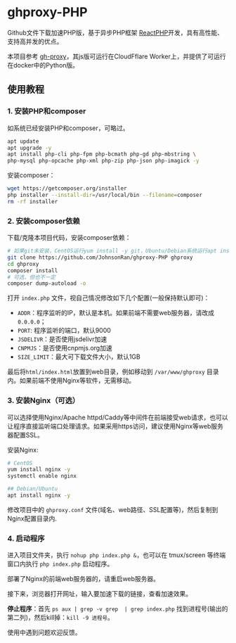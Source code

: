 # ghproxy-PHP

Github文件下载加速PHP版，基于异步PHP框架 [ReactPHP](https://github.com/reactphp)开发，具有高性能、支持高并发的优点。


本项目参考 [gh-proxy](https://github.com/hunshcn/gh-proxy)，其js版可运行在CloudFflare Worker上，并提供了可运行在docker中的Python版。


## 使用教程

### 1. 安装PHP和composer

如系统已经安装PHP和composer，可略过。


````bash
apt update
apt upgrade -y
apt install php-cli php-fpm php-bcmath php-gd php-mbstring \
php-mysql php-opcache php-xml php-zip php-json php-imagick -y
````

安装composer：

````bash
wget https://getcomposer.org/installer
php installer --install-dir=/usr/local/bin --filename=composer
rm -rf installer
````

### 2. 安装composer依赖

下载/克隆本项目代码，安装composer依赖：

````bash
# 如果git未安装，CentOS运行yum install -y git，Ubuntu/Debian系统运行apt install -y git
git clone https://github.com/JohnsonRan/ghproxy-PHP ghproxy
cd ghproxy
composer install
# 可选，但也不一定
composer dump-autoload -o
````

打开 `index.php` 文件，视自己情况修改如下几个配置(一般保持默认即可)：

- `ADDR`：程序监听的IP，默认是本机。如果前端不需要web服务器，请改成 `0.0.0.0`；
- `PORT`: 程序监听的端口，默认9000
- `JSDELIVR`：是否使用jsdelivr加速
- `CNPMJS`：是否使用cnpmjs.org加速
- `SIZE_LIMIT`：最大可下载文件大小，默认1GB

最后将`html/index.html`放置到web目录，例如移动到 `/var/www/ghproxy` 目录内。如果前端不使用Nginx等软件，无需移动。

### 3. 安装Nginx（可选）

可以选择使用Nginx/Apache httpd/Caddy等中间件在前端接受web请求，也可以让程序直接监听端口处理请求。如果采用https访问，建议使用Nginx等web服务器配置SSL。

安装Nginx:

````bash
# CentOS
yum install nginx -y
systemctl enable nginx

## Debian/Ubuntu
apt install nginx -y
````

修改项目中的 `ghproxy.conf` 文件(域名、web路径、SSL配置等)，然后复制到Nginx配置目录内.

### 4. 启动程序

进入项目文件夹，执行 `nohup php index.php &`，也可以在 tmux/screen 等终端窗口内执行 `php index.php` 启动程序。

部署了Nginx的前端web服务器的，请重启web服务器。

接下来，浏览器打开网址，输入要加速下载的链接，查看加速效果。

**停止程序**：首先 `ps aux | grep -v grep  | grep index.php` 找到进程号(输出的第二列)，然后kill掉：`kill -9 进程号`。

使用中遇到问题欢迎反馈。
